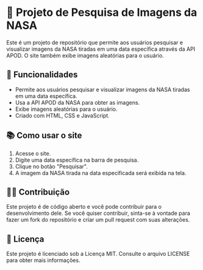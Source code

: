 # 🚀 Projeto de Pesquisa de Imagens da NASA

Este é um projeto de repositório que permite aos usuários pesquisar e visualizar imagens da NASA tiradas em uma data específica através da API APOD. O site também exibe imagens aleatórias para o usuário.

## 🔧 Funcionalidades

- Permite aos usuários pesquisar e visualizar imagens da NASA tiradas em uma data específica.
- Usa a API APOD da NASA para obter as imagens.
- Exibe imagens aleatórias para o usuário.
- Criado com HTML, CSS e JavaScript.

## 📚 Como usar o site

1. Acesse o site.
2. Digite uma data específica na barra de pesquisa.
3. Clique no botão "Pesquisar".
4. A imagem da NASA tirada na data especificada será exibida na tela.

## 👨‍💻 Contribuição

Este projeto é de código aberto e você pode contribuir para o desenvolvimento dele. Se você quiser contribuir, sinta-se à vontade para fazer um fork do repositório e criar um pull request com suas alterações.

## 📝 Licença

Este projeto é licenciado sob a Licença MIT. Consulte o arquivo LICENSE para obter mais informações.
